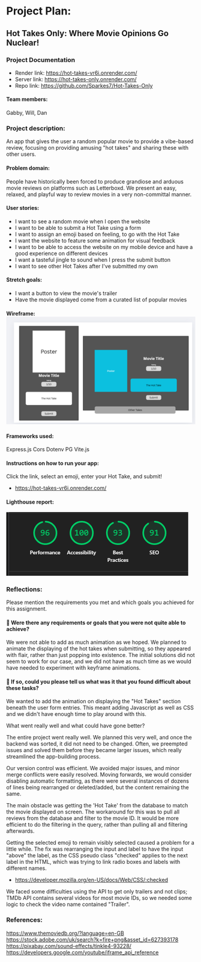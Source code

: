# Project Plan:

## Hot Takes Only: Where Movie Opinions Go Nuclear!

### Project Documentation

- Render link: https://hot-takes-vr6i.onrender.com/
- Server link: https://hot-takes-only.onrender.com/
- Repo link: https://github.com/Sparkes7/Hot-Takes-Only

#### Team members:

Gabby, Will, Dan

### Project description:

An app that gives the user a random popular movie to provide a vibe-based review, focusing on providing amusing "hot takes" and sharing these with other users.

#### Problem domain:

People have historically been forced to produce grandiose and arduous movie reviews on platforms such as Letterboxd. We present an easy, relaxed, and playful way to review movies in a very non-committal manner.

#### User stories:

- I want to see a random movie when I open the website
- I want to be able to submit a Hot Take using a form 
- I want to assign an emoji based on feeling, to go with the Hot Take
- I want the website to feature some animation for visual feedback
- I want to be able to access the website on my mobile device and have
  a good experience on different devices
- I want a tasteful jingle to sound when I press the submit button
- I want to see other Hot Takes after I've submitted my own

#### Stretch goals:

- I want a button to view the movie's trailer
- Have the movie displayed come from a curated list of popular movies

#### Wireframe: ![wireframe](./images/wireframe.png)

#### Frameworks used:

Express.js
Cors
Dotenv
PG
Vite.js

#### Instructions on how to run your app:

Click the link, select an emoji, enter your Hot Take, and submit! 
- https://hot-takes-vr6i.onrender.com/

#### Lighthouse report:

![lighthouse-report](./images/lighthouse.png)

### Reflections:

Please mention the requirements you met and which goals you achieved for this assignment.

#### 🎯 Were there any requirements or goals that you were not quite able to achieve?

We were not able to add as much animation as we hoped. We planned to animate the displaying of the hot takes when submitting, so they appeared with flair, rather than just popping into existence.
The initial solutions did not seem to work for our case, and we did not have as much time as we would have needed to experiment with keyframe animations.

#### 🎯 If so, could you please tell us what was it that you found difficult about these tasks?

We wanted to add the animation on displaying the "Hot Takes" section beneath the user form entries. This meant adding Javascript as well as CSS and we didn't have enough time to play around with this.

What went really well and what could have gone better?

The entire project went really well. We planned this very well, and once the backend was sorted, it did not need to be changed. Often, we preempted issues and solved them before they became larger issues, which really streamlined the app-building process.

Our version control was efficient. We avoided major issues, and minor merge conflicts were easily resolved. Moving forwards, we would consider disabling automatic formatting, as there were several instances of dozens of lines being rearranged or deleted/added, but the content remaining the same.

The main obstacle was getting the 'Hot Take' from the database to match the movie displayed on screen. The workaround for this was to pull all reviews from the database and filter to the movie ID. It would be more efficient to do the filtering in the query, rather than pulling all and filtering afterwards.

Getting the selected emoji to remain visibly selected caused a problem for a little while. The fix was rearranging the input and label to have the input "above" the label, as the CSS pseudo class "checked" applies to the next label in the HTML, which was trying to link radio boxes and labels with different names.
- https://developer.mozilla.org/en-US/docs/Web/CSS/:checked

We faced some difficulties using the API to get only trailers and not clips; TMDb API contains several videos for most movie IDs, so we needed some logic to check the video name contained "Trailer".

### References:

https://www.themoviedb.org/?language=en-GB
https://stock.adobe.com/uk/search?k=fire+png&asset_id=627393178
https://pixabay.com/sound-effects/tinkle4-93228/
https://developers.google.com/youtube/iframe_api_reference
